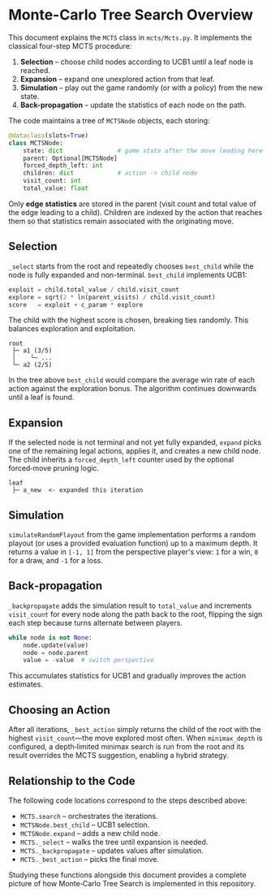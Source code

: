 # Monte-Carlo Tree Search Overview

This document explains the `MCTS` class in `mcts/Mcts.py`.  It implements the classical four-step MCTS procedure:

1. **Selection** – choose child nodes according to UCB1 until a leaf node is reached.
2. **Expansion** – expand one unexplored action from that leaf.
3. **Simulation** – play out the game randomly (or with a policy) from the new state.
4. **Back-propagation** – update the statistics of each node on the path.

The code maintains a tree of `MCTSNode` objects, each storing:

```python
@dataclass(slots=True)
class MCTSNode:
    state: dict               # game state after the move leading here
    parent: Optional[MCTSNode]
    forced_depth_left: int
    children: dict            # action -> child node
    visit_count: int
    total_value: float
```

Only **edge statistics** are stored in the parent (visit count and total value of the edge leading to a child).  Children are indexed by the action that reaches them so that statistics remain associated with the originating move.

## Selection

`_select` starts from the root and repeatedly chooses `best_child` while the node is fully expanded and non-terminal.  `best_child` implements UCB1:

```python
exploit = child.total_value / child.visit_count
explore = sqrt(2 * ln(parent_visits) / child.visit_count)
score   = exploit + c_param * explore
```

The child with the highest score is chosen, breaking ties randomly.  This balances exploration and exploitation.

```
root
 ├─ a1 (3/5)
 │    └─ ...
 └─ a2 (2/5)
```

In the tree above `best_child` would compare the average win rate of each action against the exploration bonus.  The algorithm continues downwards until a leaf is found.

## Expansion

If the selected node is not terminal and not yet fully expanded, `expand` picks one of the remaining legal actions, applies it, and creates a new child node.  The child inherits a `forced_depth_left` counter used by the optional forced‑move pruning logic.

```
leaf
 ├─ a_new  <- expanded this iteration
```

## Simulation

`simulateRandomPlayout` from the game implementation performs a random playout (or uses a provided evaluation function) up to a maximum depth.  It returns a value in `[-1, 1]` from the perspective player's view: `1` for a win, `0` for a draw, and `-1` for a loss.

## Back‑propagation

`_backpropagate` adds the simulation result to `total_value` and increments `visit_count` for every node along the path back to the root, flipping the sign each step because turns alternate between players.

```python
while node is not None:
    node.update(value)
    node = node.parent
    value = -value  # switch perspective
```

This accumulates statistics for UCB1 and gradually improves the action estimates.

## Choosing an Action

After all iterations, `_best_action` simply returns the child of the root with the highest `visit_count`—the move explored most often.  When `minimax_depth` is configured, a depth‑limited minimax search is run from the root and its result overrides the MCTS suggestion, enabling a hybrid strategy.

## Relationship to the Code

The following code locations correspond to the steps described above:

- `MCTS.search` – orchestrates the iterations.
- `MCTSNode.best_child` – UCB1 selection.
- `MCTSNode.expand` – adds a new child node.
- `MCTS._select` – walks the tree until expansion is needed.
- `MCTS._backpropagate` – updates values after simulation.
- `MCTS._best_action` – picks the final move.

Studying these functions alongside this document provides a complete picture of how Monte‑Carlo Tree Search is implemented in this repository.
